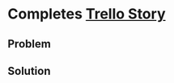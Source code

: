 # Completes [Trello Story]()

## Problem

<!-- Define the problem here -->

## Solution

<!-- Explain what you did to solve the problem here -->

